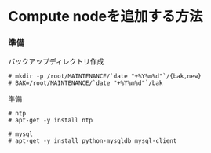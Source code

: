 <!--
************************************************************
OpenStack (Compute node) をUbuntu12(x86_64)へインストールする手順
参照元: http://docs.openstack.org/havana/install-guide/install/apt/content/nova-compute.html
Copyright (c) Takehiko OGASAWARA 2014 All Rights Reserved.
************************************************************
-->
<div id='title'>　</div>    

# Compute nodeを追加する方法

### 準備
バックアップディレクトリ作成
```
# mkdir -p /root/MAINTENANCE/`date "+%Y%m%d"`/{bak,new}
# BAK=/root/MAINTENANCE/`date "+%Y%m%d"`/bak
```

準備
```
# ntp
# apt-get -y install ntp

# mysql
# apt-get -y install python-mysqldb mysql-client
```

